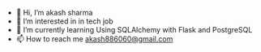 - 👋 Hi, I’m akash sharma
- 👀 I’m interested in in tech job
- 🌱 I’m currently learning Using SQLAlchemy with Flask and PostgreSQL
- 📫 How to reach me akash886060@gmail.com

<!---
akash8860/akash8860 is a ✨ special ✨ repository because its `README.md` (this file) appears on your GitHub profile.
You can click the Preview link to take a look at your changes.
--->
